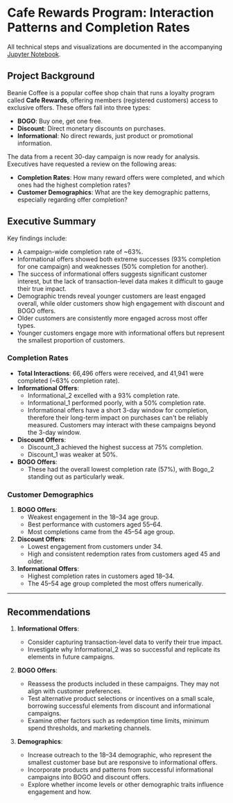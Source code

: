 # Cafe Rewards Program: Interaction Patterns and Completion Rates

All technical steps and visualizations are documented in the accompanying [Jupyter Notebook](notebooks/cafe-rewards-program-interaction-patterns-and-completion-rates.ipynb).

## Project Background

Beanie Coffee is a popular coffee shop chain that runs a loyalty program called **Cafe Rewards**, offering members (registered customers) access to exclusive offers. These offers fall into three types:
- **BOGO**: Buy one, get one free.
- **Discount**: Direct monetary discounts on purchases.
- **Informational**: No direct rewards, just product or promotional information.

The data from a recent 30-day campaign is now ready for analysis. Executives have requested a review on the following areas:
- **Completion Rates**: How many reward offers were completed, and which ones had the highest completion rates?
- **Customer Demographics**: What are the key demographic patterns, especially regarding offer completion?

## Executive Summary

Key findings include:
- A campaign-wide completion rate of ~63%.
- Informational offers showed both extreme successes (93% completion for one campaign) and weaknesses (50% completion for another).
- The success of informational offers suggests significant customer interest, but the lack of transaction-level data makes it difficult to gauge their true impact.
- Demographic trends reveal younger customers are least engaged overall, while older customers show high engagement with discount and BOGO offers.
- Older customers are consistently more engaged across most offer types.
- Younger customers engage more with informational offers but represent the smallest proportion of customers.


### Completion Rates

- **Total Interactions**: 66,496 offers were received, and 41,941 were completed (~63% completion rate).
- **Informational Offers**:
  - Informational_2 excelled with a 93% completion rate.
  - Informational_1 performed poorly, with a 50% completion rate.
  - Informational offers have a short 3-day window for completion, therefore their long-term impact on purchases can't be reliably measured. Customers may interact with these campaigns beyond the 3-day window.
- **Discount Offers**: 
  - Discount_3 achieved the highest success at 75% completion.
  - Discount_1 was weaker at 50%.
- **BOGO Offers**:
  - These had the overall lowest completion rate (57%), with Bogo_2 standing out as particularly weak.

### Customer Demographics

1. **BOGO Offers**:
   - Weakest engagement in the 18–34 age group.
   - Best performance with customers aged 55–64.
   - Most completions came from the 45–54 age group.
2. **Discount Offers**:
   - Lowest engagement from customers under 34.
   - High and consistent redemption rates from customers aged 45 and older.
3. **Informational Offers**:
   - Highest completion rates in customers aged 18–34.
   - The 45–54 age group completed the most offers numerically.

---

## Recommendations

1. **Informational Offers**:
   - Consider capturing transaction-level data to verify their true impact.
   - Investigate why Informational_2 was so successful and replicate its elements in future campaigns.

2. **BOGO Offers**:
   - Reassess the products included in these campaigns. They may not align with customer preferences.
   - Test alternative product selections or incentives on a small scale, borrowing successful elements from discount and informational campaigns.
   - Examine other factors such as redemption time limits, minimum spend thresholds, and marketing channels.

3. **Demographics**:
   - Increase outreach to the 18–34 demographic, who represent the smallest customer base but are responsive to informational offers.
   - Incorporate products and patterns from successful informational campaigns into BOGO and discount offers.
   - Explore whether income levels or other demographic traits influence engagement and how.
     

